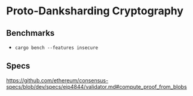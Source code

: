 # Proto-Danksharding Cryptography

## Benchmarks

- `cargo bench --features insecure`

## Specs 

<https://github.com/ethereum/consensus-specs/blob/dev/specs/eip4844/validator.md#compute_proof_from_blobs>

